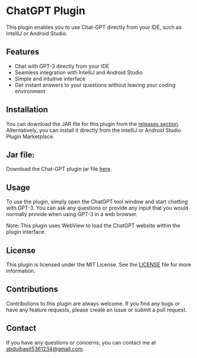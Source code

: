 # ChatGPT Plugin

<!-- Plugin description -->
This plugin enables you to use Chat-GPT directly from your IDE, such as IntelliJ or Android Studio.
<!-- Plugin description end -->

## Features

- Chat with GPT-3 directly from your IDE
- Seamless integration with IntelliJ and Android Studio
- Simple and intuitive interface
- Get instant answers to your questions without leaving your coding environment

## Installation

You can download the JAR file for this plugin from the [releases section](https://github.com/SEAbdulbasit/ChatGPT-Plugin/releases). Alternatively, you can install it directly from the IntelliJ or Android Studio Plugin Marketplace.

## Jar file:

Download the Chat-GPT plugin jar file [here](https://github.com/SEAbdulbasit/ChatGPT-Plugin/releases/download/v0.0.1/ChatGPT-Plugin-0.0.2.jar).




## Usage

To use the plugin, simply open the ChatGPT tool window and start chatting with GPT-3. You can ask any questions or provide any input that you would normally provide when using GPT-3 in a web browser.


Note: This plugin uses WebView to load the ChatGPT website within the plugin interface.



## License

This plugin is licensed under the MIT License. See the [LICENSE](LICENSE) file for more information.

## Contributions

Contributions to this plugin are always welcome. If you find any bugs or have any feature requests, please create an issue or submit a pull request.


## Contact

If you have any questions or concerns, you can contact me at [abdulbasit5361234@gmail.com](mailto:youremail@example.com).
